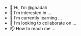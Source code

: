 - 👋 Hi, I’m @ghadali
- 👀 I’m interested in ...
- 🌱 I’m currently learning ...
- 💞️ I’m looking to collaborate on ...
- 📫 How to reach me ...

<!---
ghadali/ghadali is a ✨ special ✨ repository because its `README.md` (this file) appears on your GitHub profile.
You can click the Preview link to take a look at your changes.
--->
